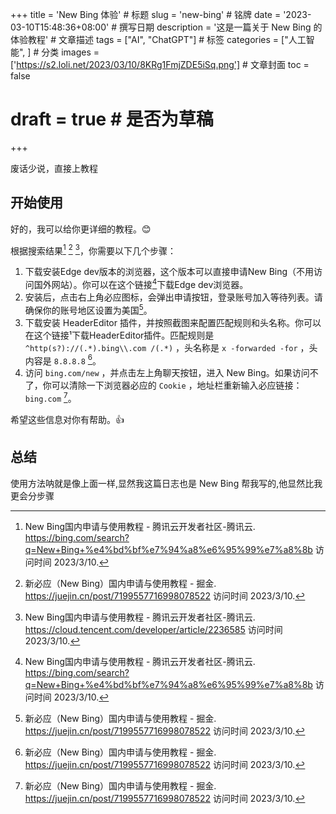 +++
title = 'New Bing 体验' # 标题
slug = 'new-bing' # 铭牌
date = '2023-03-10T15:48:36+08:00' # 撰写日期 
description = '这是一篇关于 New Bing 的体验教程' # 文章描述
tags = ["AI", "ChatGPT"] # 标签
categories = ["人工智能", ] # 分类
images = ['https://s2.loli.net/2023/03/10/8KRg1FmjZDE5iSq.png'] # 文章封面
toc = false
# draft = true # 是否为草稿
+++

废话少说，直接上教程

## 开始使用

好的，我可以给你更详细的教程。😊

根据搜索结果[^1] [^2] [^3]，你需要以下几个步骤：

1. 下载安装Edge dev版本的浏览器，这个版本可以直接申请New Bing（不用访问国外网站）。你可以在这个链接[^1]下载Edge dev浏览器。
2. 安装后，点击右上角必应图标，会弹出申请按钮，登录账号加入等待列表。请确保你的账号地区设置为美国[^2]。
3. 下载安装 HeaderEditor 插件，并按照截图来配置匹配规则和头名称。你可以在这个链接¹下载HeaderEditor插件。匹配规则是 `^http(s?)://(.*).bing\\.com /(.*)` ，头名称是 `x -forwarded -for` ，头内容是 `8.8.8.8` [^2]。
4. 访问 `bing.com/new` ，并点击左上角聊天按钮，进入 New Bing。如果访问不了，你可以清除一下浏览器必应的 `Cookie` ，地址栏重新输入必应链接：`bing.com` [^2]。

希望这些信息对你有帮助。👍

[^1]: New Bing国内申请与使用教程 - 腾讯云开发者社区-腾讯云. https://bing.com/search?q=New+Bing+%e4%bd%bf%e7%94%a8%e6%95%99%e7%a8%8b 访问时间 2023/3/10.
[^2]: 新必应（New Bing）国内申请与使用教程 - 掘金. https://juejin.cn/post/7199557716998078522 访问时间 2023/3/10.
[^3]: New Bing国内申请与使用教程 - 腾讯云开发者社区-腾讯云. https://cloud.tencent.com/developer/article/2236585 访问时间 2023/3/10.

## 总结

使用方法呐就是像上面一样,显然我这篇日志也是 New Bing 帮我写的,他显然比我更会分步骤

